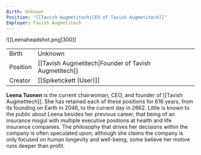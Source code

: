 ```yaml
---
Birth: Unknown
Position: "[[Tavish Augmetitech|CEO of Tavish Augmetitech]]"
Employer: Tavish Augmetitech
---
```

![[Leenaheadshot.png|300]]


|          |                                                       |
| -------- | ----------------------------------------------------- |
| Birth    | Unknown                                               |
| Position | [[Tavish Augmetitech\|Founder of Tavish Augmetitech]] |
| Creator  | [[Spiketickett (User)]]                                      |

**Leena Tuonen** is the current chairwoman, CEO, and founder of [[Tavish Augmetitech]]. She has retained each of these positions for 616 years, from its founding on Earth in 2046, to the current day in 2662. Little is known to the public about Leena besides her previous career, that being of an insurance mogul with multiple executive positions at health and life insurance companies. The philosophy that drives her decisions within the company is often speculated upon; although she claims the company is only focused on human longevity and well-being, some believe her motive runs deeper than profit.